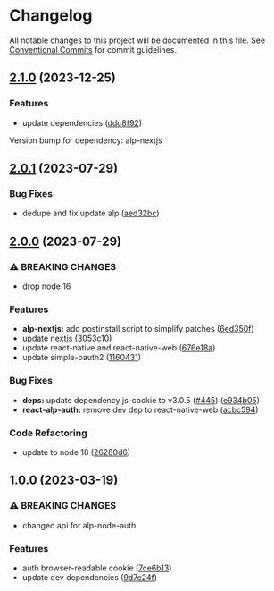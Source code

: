 # Changelog

All notable changes to this project will be documented in this file.
See [Conventional Commits](https://conventionalcommits.org) for commit guidelines.

## [2.1.0](https://github.com/christophehurpeau/alp/compare/react-alp-auth@2.0.1...react-alp-auth@2.1.0) (2023-12-25)


### Features

* update dependencies ([ddc8f92](https://github.com/christophehurpeau/alp/commit/ddc8f92cccacf6ed2baabf8555f0b37fe281ce9d))

Version bump for dependency: alp-nextjs


## [2.0.1](https://github.com/christophehurpeau/alp/compare/react-alp-auth@2.0.0...react-alp-auth@2.0.1) (2023-07-29)


### Bug Fixes

* dedupe and fix update alp ([aed32bc](https://github.com/christophehurpeau/alp/commit/aed32bc12e596acfd60f0d032a8d78a1ef68f9ee))



## [2.0.0](https://github.com/christophehurpeau/alp/compare/react-alp-auth@1.0.0...react-alp-auth@2.0.0) (2023-07-29)


### ⚠ BREAKING CHANGES

* drop node 16

### Features

* **alp-nextjs:** add postinstall script to simplify patches ([6ed350f](https://github.com/christophehurpeau/alp/commit/6ed350fb25c894aebdcc60d202894a0a9906b94b))
* update nextjs ([3053c10](https://github.com/christophehurpeau/alp/commit/3053c1099f90b9474f1c3c333f204cffc7ba3346))
* update react-native and react-native-web ([676e18a](https://github.com/christophehurpeau/alp/commit/676e18aefbe4a9b48debcbfb5327ae7e50d70d6f))
* update simple-oauth2 ([1160431](https://github.com/christophehurpeau/alp/commit/1160431fbdc942b786323e34830d66deb741eb21))


### Bug Fixes

* **deps:** update dependency js-cookie to v3.0.5 ([#445](https://github.com/christophehurpeau/alp/issues/445)) ([e934b05](https://github.com/christophehurpeau/alp/commit/e934b05946daccf9c661cc33b6b7af86edd3870a))
* **react-alp-auth:** remove dev dep to react-native-web ([acbc594](https://github.com/christophehurpeau/alp/commit/acbc594f4b55374a087b6465f5388beccb14d0d7))


### Code Refactoring

* update to node 18 ([26280d6](https://github.com/christophehurpeau/alp/commit/26280d638aba1bd46fa42ad5a571b9626f1fff6d))



## 1.0.0 (2023-03-19)


### ⚠ BREAKING CHANGES

* changed api for alp-node-auth

### Features

* auth browser-readable cookie ([7ce6b13](https://github.com/christophehurpeau/alp/commit/7ce6b13752ffd3b6238e6c9fe04fe907e208b7d5))
* update dev dependencies ([9d7e24f](https://github.com/christophehurpeau/alp/commit/9d7e24f8e504d47feae64ca618dc2b3a69babc38))
